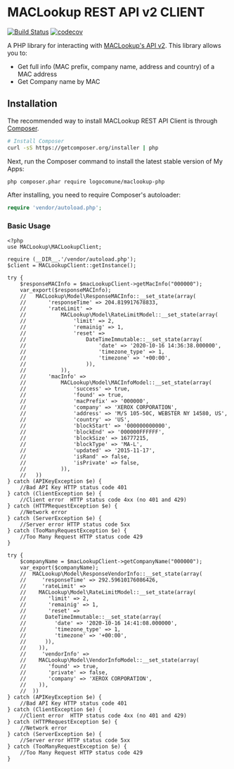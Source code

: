 # MACLookup REST API v2 CLIENT
[![Build Status](https://travis-ci.org/logocomune/maclookup-php.svg?branch=master)](https://travis-ci.org/logocomune/maclookup-php)
[![codecov](https://codecov.io/gh/logocomune/maclookup-php/branch/master/graph/badge.svg)](https://codecov.io/gh/logocomune/maclookup-php)


A PHP library for interacting with [MACLookup's API v2](https://maclookup.app/api-v2/documentation). This library allows you to:

- Get full info (MAC prefix, company name, address and country) of a MAC address
- Get Company name by MAC


## Installation

The recommended way to install MACLookup REST API Client is through [Composer](http://getcomposer.org).
```bash
# Install Composer
curl -sS https://getcomposer.org/installer | php
```

Next, run the Composer command to install the latest stable version of My Apps:

```bash
php composer.phar require logocomune/maclookup-php
```

After installing, you need to require Composer's autoloader:

```php
require 'vendor/autoload.php';
```



### Basic Usage

```injectablephp
<?php
use MACLookup\MACLookupClient;

require (__DIR__.'/vendor/autoload.php');
$client = MACLookupClient::getInstance();

try {
    $responseMACInfo = $macLookupClient->getMacInfo("000000");
    var_export($responseMACInfo);
    //   MACLookup\Model\ResponseMACInfo::__set_state(array(
    //       'responseTime' => 204.819917678833,
    //       'rateLimit' =>
    //           MACLookup\Model\RateLimitModel::__set_state(array(
    //               'limit' => 2,
    //               'remainig' => 1,
    //               'reset' =>
    //                   DateTimeImmutable::__set_state(array(
    //                       'date' => '2020-10-16 14:36:38.000000',
    //                       'timezone_type' => 1,
    //                       'timezone' => '+00:00',
    //                   )),
    //           )),
    //       'macInfo' =>
    //           MACLookup\Model\MACInfoModel::__set_state(array(
    //               'success' => true,
    //               'found' => true,
    //               'macPrefix' => '000000',
    //               'company' => 'XEROX CORPORATION',
    //               'address' => 'M/S 105-50C, WEBSTER NY 14580, US',
    //               'country' => 'US',
    //               'blockStart' => '000000000000',
    //               'blockEnd' => '000000FFFFFF',
    //               'blockSize' => 16777215,
    //               'blockType' => 'MA-L',
    //               'updated' => '2015-11-17',
    //               'isRand' => false,
    //               'isPrivate' => false,
    //           )),
    //   ))
} catch (APIKeyException $e) {
    //Bad API Key HTTP status code 401
} catch (ClientException $e) {
    //Client error  HTTP status code 4xx (no 401 and 429)
} catch (HTTPRequestException $e) {
    //Network error
} catch (ServerException $e) {
    //Server error HTTP status code 5xx
} catch (TooManyRequestException $e) {
    //Too Many Request HTTP status code 429
}

try {
    $companyName = $macLookupClient->getCompanyName("000000");
    var_export($companyName);
    //  MACLookup\Model\ResponseVendorInfo::__set_state(array(
    //     'responseTime' => 292.59610176086426,
    //     'rateLimit' => 
    //    MACLookup\Model\RateLimitModel::__set_state(array(
    //       'limit' => 2,
    //       'remainig' => 1,
    //       'reset' => 
    //      DateTimeImmutable::__set_state(array(
    //         'date' => '2020-10-16 14:41:08.000000',
    //         'timezone_type' => 1,
    //         'timezone' => '+00:00',
    //      )),
    //    )),
    //     'vendorInfo' => 
    //    MACLookup\Model\VendorInfoModel::__set_state(array(
    //       'found' => true,
    //       'private' => false,
    //       'company' => 'XEROX CORPORATION',
    //    )),
    //  ))
} catch (APIKeyException $e) {
    //Bad API Key HTTP status code 401
} catch (ClientException $e) {
    //Client error  HTTP status code 4xx (no 401 and 429)
} catch (HTTPRequestException $e) {
    //Network error
} catch (ServerException $e) {
    //Server error HTTP status code 5xx
} catch (TooManyRequestException $e) {
    //Too Many Request HTTP status code 429
}

```
